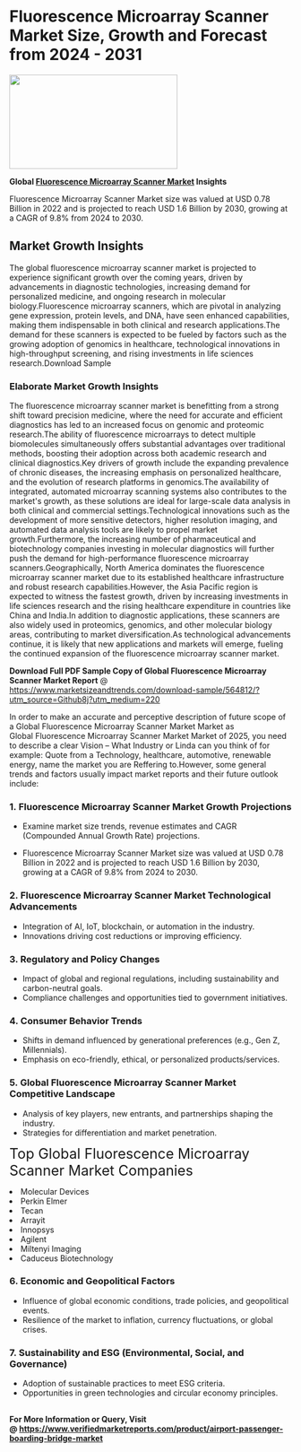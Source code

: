 <H1>Fluorescence Microarray Scanner Market Size, Growth and Forecast from 2024 - 2031</H1><img class="aligncenter size-medium wp-image-584254" src="https://thirdeyenews.in/wp-content/uploads/2024/09/Global-Market-Research-300x168.jpeg" alt="" width="300" height="168" /><p><strong>Global&nbsp;<a href="https://www.marketsizeandtrends.com/download-sample/564812/?utm_source=Github8j?utm_medium=220">Fluorescence Microarray Scanner Market</a> Insights</strong></p><p>Fluorescence Microarray Scanner Market size was valued at USD 0.78 Billion in 2022 and is projected to reach USD 1.6 Billion by 2030, growing at a CAGR of 9.8% from 2024 to 2030.</p><p><h2>Market Growth Insights</h2> The global fluorescence microarray scanner market is projected to experience significant growth over the coming years, driven by advancements in diagnostic technologies, increasing demand for personalized medicine, and ongoing research in molecular biology.Fluorescence microarray scanners, which are pivotal in analyzing gene expression, protein levels, and DNA, have seen enhanced capabilities, making them indispensable in both clinical and research applications.The demand for these scanners is expected to be fueled by factors such as the growing adoption of genomics in healthcare, technological innovations in high-throughput screening, and rising investments in life sciences research.Download Sample <h3>Elaborate Market Growth Insights</h3> The fluorescence microarray scanner market is benefitting from a strong shift toward precision medicine, where the need for accurate and efficient diagnostics has led to an increased focus on genomic and proteomic research.The ability of fluorescence microarrays to detect multiple biomolecules simultaneously offers substantial advantages over traditional methods, boosting their adoption across both academic research and clinical diagnostics.Key drivers of growth include the expanding prevalence of chronic diseases, the increasing emphasis on personalized healthcare, and the evolution of research platforms in genomics.The availability of integrated, automated microarray scanning systems also contributes to the market's growth, as these solutions are ideal for large-scale data analysis in both clinical and commercial settings.Technological innovations such as the development of more sensitive detectors, higher resolution imaging, and automated data analysis tools are likely to propel market growth.Furthermore, the increasing number of pharmaceutical and biotechnology companies investing in molecular diagnostics will further push the demand for high-performance fluorescence microarray scanners.Geographically, North America dominates the fluorescence microarray scanner market due to its established healthcare infrastructure and robust research capabilities.However, the Asia Pacific region is expected to witness the fastest growth, driven by increasing investments in life sciences research and the rising healthcare expenditure in countries like China and India.In addition to diagnostic applications, these scanners are also widely used in proteomics, genomics, and other molecular biology areas, contributing to market diversification.As technological advancements continue, it is likely that new applications and markets will emerge, fueling the continued expansion of the fluorescence microarray scanner market.</p><p><span class=""><strong>Download Full PDF Sample Copy of Global Fluorescence Microarray Scanner Market Report</strong> @ <a href="https://www.marketsizeandtrends.com/download-sample/564812/?utm_source=Github8j?utm_medium=220" target="_blank">https://www.marketsizeandtrends.com/download-sample/564812/?utm_source=Github8j?utm_medium=220</a></span></p><p>In order to make an accurate and perceptive description of future scope of a Global&nbsp;Fluorescence Microarray Scanner Market Market as Global&nbsp;Fluorescence Microarray Scanner Market Market of 2025, you need to describe a clear Vision &ndash; What Industry or Linda can you think of for example: Quote from a Technology, healthcare, automotive, renewable energy, name the market you are Reffering to.However, some general trends and factors usually impact market reports and their future outlook include:</p><h3>1.&nbsp;<strong>Fluorescence Microarray Scanner Market Growth Projections</strong></h3><ul><li>Examine market size trends, revenue estimates and CAGR (Compounded Annual Growth Rate) projections.</li><li><p>Fluorescence Microarray Scanner Market size was valued at USD 0.78 Billion in 2022 and is projected to reach USD 1.6 Billion by 2030, growing at a CAGR of 9.8% from 2024 to 2030.</p></li></ul><h3>2.&nbsp;<strong>Fluorescence Microarray Scanner Market Technological Advancements</strong></h3><ul><li>Integration of AI, IoT, blockchain, or automation in the industry.</li><li>Innovations driving cost reductions or improving efficiency.</li></ul><h3>3.&nbsp;<strong>Regulatory and Policy Changes</strong></h3><ul><li>Impact of global and regional regulations, including sustainability and carbon-neutral goals.</li><li>Compliance challenges and opportunities tied to government initiatives.</li></ul><h3>4.&nbsp;<strong>Consumer Behavior Trends</strong></h3><ul><li>Shifts in demand influenced by generational preferences (e.g., Gen Z, Millennials).</li><li>Emphasis on eco-friendly, ethical, or personalized products/services.</li></ul><h3>5.&nbsp;<strong>Global Fluorescence Microarray Scanner Market Competitive Landscape</strong></h3><ul><li>Analysis of key players, new entrants, and partnerships shaping the industry.</li><li>Strategies for differentiation and market penetration.</li></ul><p data-pm-slice="1 1 []"><span style="color: inherit; font-family: inherit; font-size: 25px;">Top Global Fluorescence Microarray Scanner Market Companies</span></p><div class="" data-test-id=""><p><li>Molecular Devices</li><li> Perkin Elmer</li><li> Tecan</li><li> Arrayit</li><li> Innopsys</li><li> Agilent</li><li> Miltenyi Imaging</li><li> Caduceus Biotechnology</li></p></div><h3>6.&nbsp;<strong>Economic and Geopolitical Factors</strong></h3><ul><li>Influence of global economic conditions, trade policies, and geopolitical events.</li><li>Resilience of the market to inflation, currency fluctuations, or global crises.</li></ul><h3>7.&nbsp;<strong>Sustainability and ESG (Environmental, Social, and Governance)</strong></h3><ul><li>Adoption of sustainable practices to meet ESG criteria.</li><li>Opportunities in green technologies and circular economy principles.</li></ul><h2><strong style="font-size: 14px;">For More Information or Query, Visit @&nbsp;</strong><a style="background-color: #ffffff; font-size: 14px;" href="https://www.marketsizeandtrends.com/report/fluorescence-microarray-scanner-market/" target="_blank">https://www.verifiedmarketreports.com/product/airport-passenger-boarding-bridge-market</a></h2>
